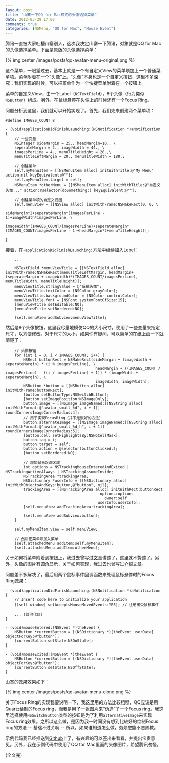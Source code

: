```yaml
---
layout: post
title: "山寨一下QQ for Mac样式的头像选择菜单"
date: 2012-03-29 17:02
comments: true
categories: [NSMenu, "QQ for Mac", "Mouse Event"]
---
```


腾讯一直被大家吐槽山寨别人，这次我决定山寨一下腾讯，对象就是QQ for Mac的头像选择菜单。下面是原版的头像选择菜单：

{% img center /images/posts/qq-avatar-menu-original.png %}

<!-- more -->

这个菜单，一眼望过去，基本上就是一个有自定义View的菜单项加上一个普通菜单项。菜单附着在一个“头像”上。“头像”本身也是一个自定义按钮，这里不多深究；我们实现的时候，可以把菜单作为一个快捷菜单附着在一个按钮上。

菜单的自定义View，由一个Label（`NSTextField`），8个头像（行为类似`NSButton`）组成。另外，在鼠标悬停在头像上的时候还有一个Focus Ring。

问题分析到这里，我们就可以开始实现了。首先，我们先来创建两个菜单项：

``` objc
#define IMAGES_COUNT 8

- (void)applicationDidFinishLaunching:(NSNotification *)aNotification
{
    // 一些变量
    NSInteger sideMargin = 25., headMargin=10., \
    seperateMargin = 2., imageWidth = 44., \
    imagesPerLine = 4., menuTitleHeight = 20.,\
    menuTitleLeftMargin = 20., menuTitleWidth = 180.;
    
    // 创建菜单
    self.myMenuItem = [[NSMenuItem alloc] initWithTitle:@"My Menu" action:nil keyEquivalent:@""];
    self.myMenuItem.target = self;
    NSMenuItem *otherMenu = [[NSMenuItem alloc] initWithTitle:@"自定义头像..." action:@selector(doSomething:) keyEquivalent:@""];

    // 创建菜单项的自定义视图
    self.menuView = [[NSView alloc] initWithFrame:NSMakeRect(0, 0, \
                                                                sideMargin*2+seperateMargin*(imagesPerLine - 1)+imageWidth*imagesPerLine, \
                                                                imageWidth*(IMAGES_COUNT/imagesPerLine)+seperateMargin*(IMAGES_COUNT/imagesPerLine - 1)+headMargin*2+menuTitleHeight)];

}
```

接着，在`-applicationDidFinishLaunching:`方法中继续加入Lebel：

``` objc
    ...

    NSTextField *menuViewTitle = [[NSTextField alloc] initWithFrame:NSMakeRect(menuTitleLeftMargin, headMargin+(seperateMargin + imageWidth)*(IMAGES_COUNT/imagesPerLine), menuTitleWidth, menuTitleHeight)];
    menuViewTitle.stringValue = @"系统头像";
    menuViewTitle.textColor = [NSColor grayColor];
    menuViewTitle.backgroundColor = [NSColor controlColor];
    menuViewTitle.font = [NSFont systemFontOfSize:15];
    [menuViewTitle setEditable:NO];
    [menuViewTitle setBordered:NO];
    
    [self.menuView addSubview:menuViewTitle];

```

然后是8个头像按钮，这里我尽量地模仿QQ的大小尺寸，使用了一些变量来指定尺寸，以方便修改。对于尺寸的大小，如果你有疑问，可以简单的在纸上画一下就清楚了：

``` objc
    // 头像按钮
    for (int i = 0; i < IMAGES_COUNT; i++) {
        NSRect buttonRect = NSMakeRect(sideMargin + (imageWidth + seperateMargin) * (i % imagesPerLine), \
                                        headMargin + ((IMAGES_COUNT / imagesPerLine) - ((i / imagesPerLine) + 1)) * (imageWidth + seperateMargin), \
                                        imageWidth, imageWidth);
        NSButton *button = [[NSButton alloc] initWithFrame:buttonRect];
        [button setButtonType:NSSwitchButton];
        [button setImagePosition:NSImageOnly];
        button.image = [[NSImage imageNamed:[[NSString alloc] initWithFormat:@"avatar_small_%d", i + 1]] roundCornersImageCornerRadius:4];
        // 用于实现FocusRing（并不是很好的方法）
        button.alternateImage = [[NSImage imageNamed:[[NSString alloc] initWithFormat:@"avatar_small_%d_h", i + 1]] roundCornersImageCornerRadius:5];
        [button.cell setHighlightsBy:NSNoCellMask];
        button.tag = i;
        button.target = self;
        button.action = @selector(buttonClicked:);
        [button setBordered:NO];
        
        // 增加鼠标跟踪区域
        int options = NSTrackingMouseEnteredAndExited | NSTrackingActiveAlways | NSTrackingAssumeInside;
        NSTrackingArea *trackingArea;
        NSDictionary *userInfo = [[NSDictionary alloc] initWithObjectsAndKeys:button,@"button", nil];
        trackingArea = [[NSTrackingArea alloc] initWithRect:buttonRect
                                          options:options
                                            owner:self
                                         userInfo:userInfo];
        [self.menuView addTrackingArea:trackingArea];
        
        [self.menuView addSubview:button];
    }

    self.myMenuItem.view = self.menuView;

    // 然后把菜单项加入菜单
    [self.attachedMenu addItem:self.myMenuItem];
    [self.attachedMenu addItem:otherMenu];
```

关于如何将菜单附着到按钮上，我过去曾写过[文章](http://cocoa.venj.me/blog/open-menu-with-a-button/)讲述了，这里就不赘述了。另外，头像的图片有圆角显示，关于如何实现，我过去也曾写过[介绍文章](http://cocoa.venj.me/blog/draw-rounded-rectangle-nsimage-with-quartz/)。

问题差不多解决了，最后用两个鼠标事件回调函数来处理鼠标悬停时的Focus Ring效果：

``` objc
- (void)applicationDidFinishLaunching:(NSNotification *)aNotification
{
    // Insert code here to initialize your application
    [[self window] setAcceptsMouseMovedEvents:YES]; // 注册接受鼠标事件

    ... (其他代码)
}

- (void)mouseEntered:(NSEvent *)theEvent {
    NSButton *currentButton = [(NSDictionary *)[theEvent userData] objectForKey:@"button"];
    [currentButton setState:NSOnState];
}

- (void)mouseExited:(NSEvent *)theEvent {
    NSButton *currentButton = [(NSDictionary *)[theEvent userData] objectForKey:@"button"];
    [currentButton setState:NSOffState];
}
```

山寨的效果效果如下：

{% img center /images/posts/qq-avatar-menu-clone.png %}

关于Focus Ring的实现我要说明一下，我这里用的方法比较粗糙，QQ应该是用Quartz绘制的Focus ring，而我是用了一张图片来“伪造”了一个Focus ring。我这里选择使用`NSSwitchButton`类型的按钮是为了利用`alternativeImage`来实现Focus ring效果。之所以这么做，是因为我一时间没有想到比较好的绘制Focus ring的方法 -- 基础不过关啊 -- 所以，如果谁知道怎么做，劳烦您能不吝赐教。

示例代码我已经推送到[Github](https://github.com/venj/Cocoa-blog-code/tree/master/Custom%20Menu)上了，有兴趣的可以签出来看看，并提出宝贵意见。另外，我在示例代码中使用了QQ for Mac里面的头像图片，希望腾讯勿怪。

(全文完)